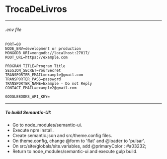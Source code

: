 # TrocaDeLivros


---

###### .env file
```
PORT=80
NODE_ENV=development or production
MONGODB_URI=mongodb://localhost:27017/
ROOT_URL=https://example.com

PROGRAM_TITLE=Program Title
SESSION_SECRET=YourSecret
TRANSPORTER_EMAIL=example@gmail.com
TRANSPORTER_PASS=password
TRANSPORTER_NAME=Example - Do not Reply
CONTACT_EMAIL=example2@gmail.com

GOOGLEBOOKS_API_KEY=
```

---
##### To build Semantic-UI:

* Go to node_modules/semantic-ui.
* Execute npm install.
* Create semantic.json and src/theme.config files.
* On theme.config, change @form to 'flat' and @loader to 'pulsar'.
* On src/site/globals/site.variables, add @primaryColor   : #a03232;
* Return to node_modules/semantic-ui and execute gulp build.
